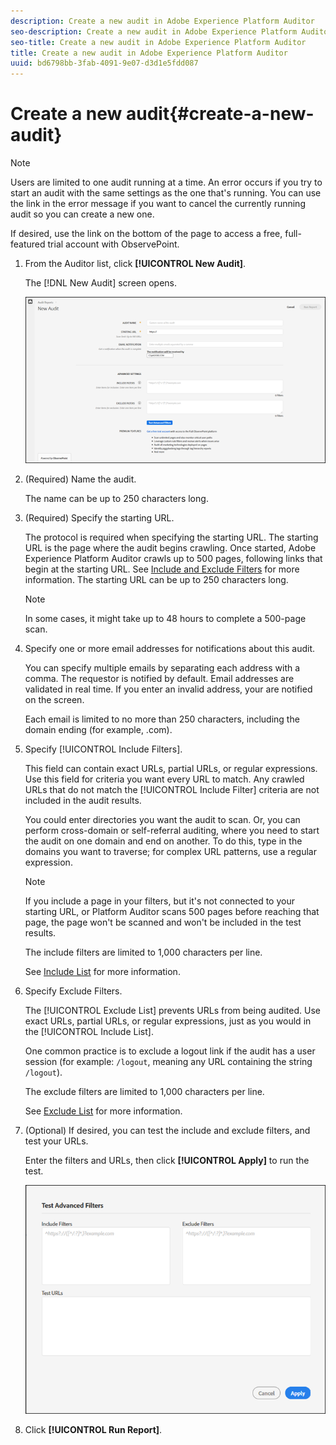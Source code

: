 ```yaml
---
description: Create a new audit in Adobe Experience Platform Auditor
seo-description: Create a new audit in Adobe Experience Platform Auditor
seo-title: Create a new audit in Adobe Experience Platform Auditor
title: Create a new audit in Adobe Experience Platform Auditor
uuid: bd6798bb-3fab-4091-9e07-d3d1e5fdd087
---
```


# Create a new audit{#create-a-new-audit}

>[!NOTE]
>
>Users are limited to one audit running at a time. An error occurs if you try to start an audit with the same settings as the one that's running. You can use the link in the error message if you want to cancel the currently running audit so you can create a new one.

If desired, use the link on the bottom of the page to access a free, full-featured trial account with ObservePoint. 

1. From the Auditor list, click **[!UICONTROL New Audit]**.

   The [!DNL New Audit] screen opens.

   ![](assets/config.png)

1. (Required) Name the audit.

   The name can be up to 250 characters long. 
1. (Required) Specify the starting URL.

   The protocol is required when specifying the starting URL. The starting URL is the page where the audit begins crawling. Once started, Adobe Experience Platform Auditor crawls up to 500 pages, following links that begin at the starting URL. See [Include and Exclude Filters](../create-audit/filters.md) for more information. The starting URL can be up to 250 characters long.

   >[!NOTE]
   >
   >In some cases, it might take up to 48 hours to complete a 500-page scan.

1. Specify one or more email addresses for notifications about this audit.

   You can specify multiple emails by separating each address with a comma. The requestor is notified by default. Email addresses are validated in real time. If you enter an invalid address, your are notified on the screen.

   Each email is limited to no more than 250 characters, including the domain ending (for example, .com). 

1. Specify [!UICONTROL Include Filters].

   This field can contain exact URLs, partial URLs, or regular expressions. Use this field for criteria you want every URL to match. Any crawled URLs that do not match the [!UICONTROL Include Filter] criteria are not included in the audit results.

   You could enter directories you want the audit to scan. Or, you can perform cross-domain or self-referral auditing, where you need to start the audit on one domain and end on another. To do this, type in the domains you want to traverse; for complex URL patterns, use a regular expression.

   >[!NOTE]
   >
   >If you include a page in your filters, but it's not connected to your starting URL, or Platform Auditor scans 500 pages before reaching that page, the page won't be scanned and won't be included in the test results.

   The include filters are limited to 1,000 characters per line.

   See [Include List](../create-audit/filters.md) for more information. 
1. Specify Exclude Filters.

   The [!UICONTROL Exclude List] prevents URLs from being audited. Use exact URLs, partial URLs, or regular expressions, just as you would in the [!UICONTROL Include List].

   One common practice is to exclude a logout link if the audit has a user session (for example: `/logout`, meaning any URL containing the string `/logout`).

   The exclude filters are limited to 1,000 characters per line.

   See [Exclude List](../create-audit/filters.md) for more information. 
1. (Optional) If desired, you can test the include and exclude filters, and test your URLs.

   Enter the filters and URLs, then click **[!UICONTROL Apply]** to run the test.

   ![](assets/test-advanced-filters.png)

1. Click **[!UICONTROL Run Report]**.
